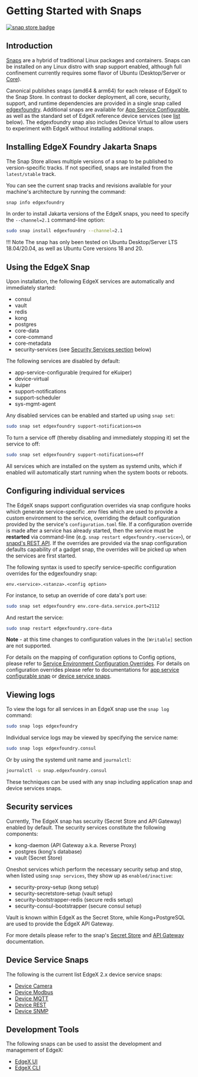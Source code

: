 # Getting Started with Snaps

[![snap store badge](https://raw.githubusercontent.com/snapcore/snap-store-badges/master/EN/%5BEN%5D-snap-store-black-uneditable.png)](https://snapcraft.io/edgexfoundry)


## Introduction

[Snaps](https://snapcraft.io/docs) are a hybrid of traditional Linux packages and containers. Snaps can be installed on any
Linux distro with snap support enabled, although full confinement currently requires some flavor of Ubuntu (Desktop/Server
or [Core](https://ubuntu.com/core/docs)).

Canonical publishes snaps (amd64 & arm64) for each release of EdgeX to the Snap Store. In contrast to docker deployment, all core,
security, support, and runtime dependencies are provided in a single snap called [edgexfoundry](https://snapcraft.io/edgexfoundry).
Additional snaps are available for [App Service Configurable](https://snapcraft.io/edgex-app-service-configurable), as well as the
standard set of EdgeX reference device services (see [list](#device-service-snaps) below). The edgexfoundry snap also includes Device Virtual to allow users
to experiment with EdgeX without installing additional snaps.

## Installing EdgeX Foundry Jakarta Snaps

The Snap Store allows multiple versions of a snap to be published to version-specific tracks. If not specified, snaps are installed
from the `latest/stable` track. 

You can see the current snap tracks and revisions available for your machine's architecture by running the command:

```bash
snap info edgexfoundry
```

In order to install Jakarta versions of the EdgeX snaps, you need to specify the `--channel=2.1` command-line option:

```bash
sudo snap install edgexfoundry --channel=2.1
```

!!! Note
    The snap has only been tested on Ubuntu Desktop/Server LTS 18.04/20.04, as well as Ubuntu Core versions 18 and 20.

## Using the EdgeX Snap

Upon installation, the following EdgeX services are automatically and immediately started:

- consul
- vault
- redis
- kong
- postgres
- core-data
- core-command
- core-metadata
- security-services (see [Security Services section](#security-services) below)

The following services are disabled by default:

- app-service-configurable (required for eKuiper)
- device-virtual
- kuiper
- support-notifications
- support-scheduler
- sys-mgmt-agent

Any disabled services can be enabled and started up using `snap set`:

```bash
sudo snap set edgexfoundry support-notifications=on
```

To turn a service off (thereby disabling and immediately stopping it) set the service to off:

```bash
sudo snap set edgexfoundry support-notifications=off
```

All services which are installed on the system as systemd units, which if enabled will automatically start running when the system boots or reboots.

## Configuring individual services
The EdgeX snaps support configuration overrides via snap configure hooks which generate service-specific .env files which are used to
provide a custom environment to the service, overriding the default configuration provided by the service's `configuration.toml`
file. If a configuration override is made after a service has already started, then the service must be **restarted** via command-line
(e.g. `snap restart edgexfoundry.<service>`), or [snapd's REST API](https://snapcraft.io/docs/snapd-api). If the overrides are provided via the snap configuration defaults
capability of a gadget snap, the overrides will be picked up when the services are first started.

The following syntax is used to specify service-specific configuration overrides for the edgexfoundry snap:

```
env.<service>.<stanza>.<config option>
```

For instance, to setup an override of core data's port use:

```bash
sudo snap set edgexfoundry env.core-data.service.port=2112
```

And restart the service:

```bash 
sudo snap restart edgexfoundry.core-data
```

**Note** - at this time changes to configuration values in the `[Writable]` section are not supported.

For details on the mapping of configuration options to Config options, please refer to [Service Environment Configuration Overrides](https://github.com/edgexfoundry/edgex-go/blob/main/snap/README.md#configuration-overrides). 
For details on configuration overrides please refer to documentations for [app service configurable snap](https://github.com/edgexfoundry/app-service-configurable/blob/main/snap/README.md#using-the-edgex-app-service-configurable-snap) or [device service snaps](#device-service-snaps).

## Viewing logs
To view the logs for all services in an EdgeX snap use the `snap log` command:

```bash
sudo snap logs edgexfoundry
```

Individual service logs may be viewed by specifying the service name:

```bash
sudo snap logs edgexfoundry.consul
```

Or by using the systemd unit name and `journalctl`:

```bash
journalctl -u snap.edgexfoundry.consul
```

These techniques can be used with any snap including application snap and device services snaps.

## Security services

Currently, The EdgeX snap has security (Secret Store and API Gateway) enabled by default. The security services constitute the following components:

- kong-daemon (API Gateway a.k.a. Reverse Proxy)
- postgres (kong's database)
- vault (Secret Store)

Oneshot services which perform the necessary security setup and stop, when listed using `snap services`, they show up as `enabled/inactive`:

- security-proxy-setup (kong setup)
- security-secretstore-setup (vault setup)
- security-bootstrapper-redis (secure redis setup)
- security-consul-bootstrapper (secure consul setup)

Vault is known within EdgeX as the Secret Store, while Kong+PostgreSQL are used to provide the EdgeX API Gateway.

For more details please refer to the snap's [Secret Store](https://github.com/edgexfoundry/edgex-go/blob/main/snap/README.md#secret-store) and [API Gateway](https://github.com/edgexfoundry/edgex-go/blob/main/snap/README.md#api-gateway) documentation.

## Device Service Snaps
The following is the current list EdgeX 2.x device service snaps:

  * [Device Camera](https://snapcraft.io/edgex-device-camera)
  * [Device Modbus](https://snapcraft.io/edgex-device-modbus)
  * [Device MQTT](https://snapcraft.io/edgex-device-mqtt)
  * [Device REST](https://snapcraft.io/edgex-device-rest)
  * [Device SNMP](https://snapcraft.io/edgex-device-snmp)

## Development Tools
The following snaps can be used to assist the development and management of EdgeX:

  * [EdgeX UI](https://snapcraft.io/edgex-ui)
  * [EdgeX CLI](https://snapcraft.io/edgex-cli)

